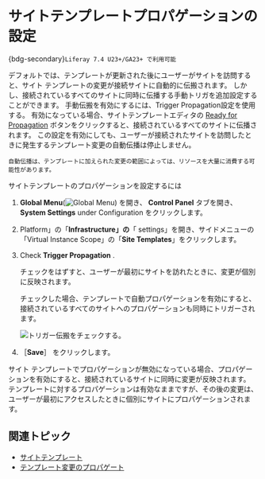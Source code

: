 # サイトテンプレートプロパゲーションの設定

{bdg-secondary}`Liferay 7.4 U23+/GA23+ で利用可能`

デフォルトでは、テンプレートが更新された後にユーザーがサイトを訪問すると、サイト テンプレートの変更が接続サイトに自動的に伝搬されます。 しかし、接続されているすべてのサイトに同時に伝播する手動トリガを追加設定することができます。 手動伝搬を有効にするには、Trigger Propagation設定を使用する。 有効になっている場合、サイトテンプレートエディタの [Ready for Propagation](./propagating-template-changes.md#enabling-and-disabling-propagation) ボタンをクリックすると、接続されているすべてのサイトに伝播されます。 この設定を有効にしても、ユーザーが接続されたサイトを訪問したときに発生するテンプレート変更の自動伝播は停止しません。

```{important}
自動伝播は、テンプレートに加えられた変更の範囲によっては、リソースを大量に消費する可能性があります。
```

サイトテンプレートのプロパゲーションを設定するには

1. **Global Menu**(![Global Menu](../../../images/icon-applications-menu.png)) を開き、 **Control Panel** タブを開き、 **System Settings** under Configuration をクリックします。

1. Platform」の「**Infrastructure」の**「 settings」を開き、サイドメニューの「Virtual Instance Scope」の「**Site Templates**」をクリックします。

1. Check **Trigger Propagation** .

   チェックをはずすと、ユーザーが最初にサイトを訪れたときに、変更が個別に反映されます。

   チェックした場合、テンプレートで自動プロパゲーションを有効にすると、接続されているすべてのサイトへのプロパゲーションも同時にトリガーされます。

   ![トリガー伝搬をチェックする。](./configuring-site-template-propagation/images/01.png)

1. ［**Save**］ をクリックします。

サイト テンプレートでプロパゲーションが無効になっている場合、プロパゲーションを有効にすると、接続されているサイトに同時に変更が反映されます。 テンプレートに対するプロパゲーションは有効なままですが、その後の変更は、ユーザーが最初にアクセスしたときに個別にサイトにプロパゲーションされます。

## 関連トピック

* [サイトテンプレート](../site-templates.md)
* [テンプレート変更のプロパゲート](./propagating-template-changes.md)
